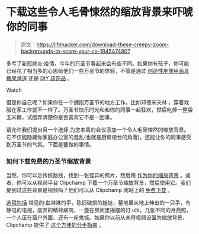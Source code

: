 # 下载这些令人毛骨悚然的缩放背景来吓唬你的同事

> 原文：<https://lifehacker.com/download-these-creepy-zoom-backgrounds-to-scare-your-co-1845474907>

多亏了新冠肺炎·疫情，今年的万圣节看起来会有些不同。如果你有孩子，你可能已经花了相当多的心思给他们一些万圣节的体验，不管是通过 [创造性地使用面具](https://offspring.lifehacker.com/will-a-halloween-mask-protect-you-from-covid-1845143420)[糖果滑道](https://lifehacker.com/make-a-candy-chute-for-safer-pandemic-trick-or-treating-1845229874) 还是 [DIY 装饰品](https://lifehacker.com/the-best-diy-halloween-decorations-from-tiktok-1845356424) 。

Watch

但是你自己呢？如果你在一个拥抱万圣节的地方工作，比如邓德米夫林 ，穿着戏服在家工作就不一样了。万圣节快乐时光和和你的同事一起狂欢，然后吃掉一整袋玉米糖，试图弄清楚你是否喜欢它不是一回事。

请允许我们提出另一个选择:为您本周的会议添加一个令人毛骨悚然的缩放背景。它不仅能隐藏你家庭办公室的混乱(也就是厨房柜台的角落)，还能让你的同事感受到万圣节的气氛。下面是要做的事情。

### 如何下载免费的万圣节缩放背景

当然，你可以走传统路线，找到一张怪异的照片，然后用 [作为你的缩放背景](https://lifehacker.com/where-to-find-the-perfect-zoom-video-background-1843269130) 。或者，你可以从视频平台 Clipchamp 下载一个万圣节缩放背景，然后使用它。我们提到过这些背景是视频吗？他们可以从 Clipchamp 网站上的 [免费下载](https://clipchamp.com/collection/halloween-horrors/video/all) 。

[选项包括](https://clipchamp.com/collection/halloween-horrors/video/all) 常见的:血淋淋的手，陈旧破损的娃娃，墓地里从地上伸出的一只手，有静电的电视，废弃的精神病院，一盏在房间里摇摆的灯 ulb，几张不同的月亮照，一个人压在窗户外面，还有一座鬼城。如果你以前从未将视频设置为缩放背景，Clipchamp 提供了 [这个方便的分步指南](https://clipchamp.com/en/blog/2020/how-to-video-backgrounds-zoom/) 。